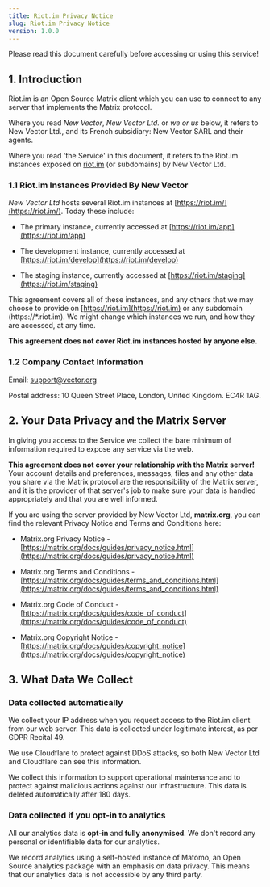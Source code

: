 ```yaml
---
title: Riot.im Privacy Notice
slug: Riot.im Privacy Notice
version: 1.0.0
---
```


Please read this document carefully before accessing or using this service!

## 1. Introduction

Riot.im is an Open Source Matrix client which you can use to connect to any server that implements the Matrix protocol.

Where you read *New Vector*, *New Vector Ltd.* or *we *or* us* below, it refers to New Vector Ltd., and its French subsidiary: New Vector SARL and their agents. 

Where you read 'the Service' in this document, it refers to the Riot.im instances exposed on [riot.im](https://riot.im) (or subdomains) by New Vector Ltd.

### 1.1 Riot.im Instances Provided By New Vector

*New Vector Ltd* hosts several Riot.im instances at [https://riot.im/](https://riot.im/). Today these include:

* The primary instance, currently accessed at [https://riot.im/app](https://riot.im/app)

* The development instance, currently accessed at [https://riot.im/develop](https://riot.im/develop)

* The staging instance, currently accessed at [https://riot.im/staging](https://riot.im/staging)

This agreement covers all of these instances, and any others that we may choose to provide on [https://riot.im](https://riot.im) or any subdomain (https://\*.riot.im). We might change which instances we run, and how they are accessed, at any time.

**This agreement does not cover Riot.im instances hosted by anyone else.**

### 1.2 Company Contact Information

Email: [support@vector.org](mailto:support@vector.org)

Postal address: 10 Queen Street Place, London, United Kingdom. EC4R 1AG.

## 2. Your Data Privacy and the Matrix Server

In giving you access to the Service we collect the bare minimum of information required to expose any service via the web.

**This agreement does not cover your relationship with the Matrix server!** Your account details and preferences, messages, files and any other data you share via the Matrix protocol are the responsibility of the Matrix server, and it is the provider of that server's job to make sure your data is handled appropriately and that you are well informed.

If you are using the server provided by New Vector Ltd, **matrix.org**, you can find the relevant Privacy Notice and Terms and Conditions here:

* Matrix.org Privacy Notice - [https://matrix.org/docs/guides/privacy_notice.html](https://matrix.org/docs/guides/privacy_notice.html)

* Matrix.org Terms and Conditions - [https://matrix.org/docs/guides/terms_and_conditions.html](https://matrix.org/docs/guides/terms_and_conditions.html)

* Matrix.org Code of Conduct - [https://matrix.org/docs/guides/code_of_conduct](https://matrix.org/docs/guides/code_of_conduct)

* Matrix.org Copyright Notice - [https://matrix.org/docs/guides/copyright_notice](https://matrix.org/docs/guides/copyright_notice)

## 3. What Data We Collect

### Data collected automatically

We collect your IP address when you request access to the Riot.im client from our web server. This data is collected under legitimate interest, as per GDPR Recital 49.

We use Cloudflare to protect against DDoS attacks, so both New Vector Ltd and Cloudflare can see this information.

We collect this information to support operational maintenance and to protect against malicious actions against our infrastructure. This data is deleted automatically after 180 days.

### Data collected if you opt-in to analytics

All our analytics data is **opt-in** and **fully anonymised**. We don't record any personal or identifiable data for our analytics.

We record analytics using a self-hosted instance of Matomo, an Open Source analytics package with an emphasis on data privacy. This means that our analytics data is not accessible by any third party.
